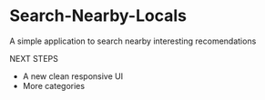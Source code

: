 Search-Nearby-Locals
====================

A simple application to search nearby interesting recomendations


NEXT STEPS

- A new clean responsive UI
- More categories
